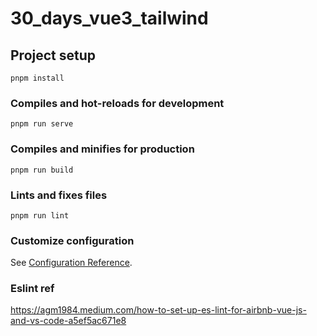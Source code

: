 # 30_days_vue3_tailwind

## Project setup
```
pnpm install
```

### Compiles and hot-reloads for development
```
pnpm run serve
```

### Compiles and minifies for production
```
pnpm run build
```

### Lints and fixes files
```
pnpm run lint
```

### Customize configuration
See [Configuration Reference](https://cli.vuejs.org/config/).


### Eslint ref 
https://agm1984.medium.com/how-to-set-up-es-lint-for-airbnb-vue-js-and-vs-code-a5ef5ac671e8
